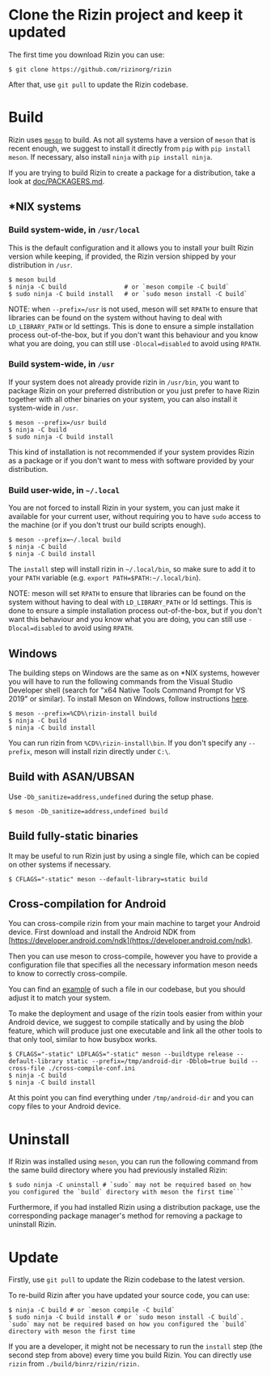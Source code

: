 # Clone the Rizin project and keep it updated

The first time you download Rizin you can use:
```
$ git clone https://github.com/rizinorg/rizin
```

After that, use `git pull` to update the Rizin codebase.

# Build

Rizin uses [`meson`](https://mesonbuild.com/) to build. As not all systems have
a version of `meson` that is recent enough, we suggest to install it directly
from `pip` with `pip install meson`. If necessary, also install `ninja` with
`pip install ninja`.

If you are trying to build Rizin to create a package for a distribution,
take a look at [doc/PACKAGERS.md][].

## *NIX systems

### Build system-wide, in `/usr/local`

This is the default configuration and it allows you to install your built Rizin
version while keeping, if provided, the Rizin version shipped by your
distribution in `/usr`.

```
$ meson build
$ ninja -C build                # or `meson compile -C build`
$ sudo ninja -C build install   # or `sudo meson install -C build`
```

NOTE: when `--prefix=/usr` is not used, meson will set `RPATH` to ensure that
libraries can be found on the system without having to deal with
`LD_LIBRARY_PATH` or ld settings. This is done to ensure a simple
installation process out-of-the-box, but if you don't want this behaviour and
you know what you are doing, you can still use `-Dlocal=disabled` to avoid
using `RPATH`.

### Build system-wide, in `/usr`

If your system does not already provide rizin in `/usr/bin`, you want to package
Rizin on your preferred distribution or you just prefer to have Rizin together
with all other binaries on your system, you can also install it system-wide in
`/usr`.

```
$ meson --prefix=/usr build
$ ninja -C build
$ sudo ninja -C build install
```

This kind of installation is not recommended if your system provides Rizin as
a package or if you don't want to mess with software provided by your
distribution.


### Build user-wide, in `~/.local`

You are not forced to install Rizin in your system, you can just make it
available for your current user, without requiring you to have `sudo` access to
the machine (or if you don't trust our build scripts enough).

```
$ meson --prefix=~/.local build
$ ninja -C build
$ ninja -C build install
```

The `install` step will install rizin in `~/.local/bin`, so make sure to add it
to your `PATH` variable (e.g. `export PATH=$PATH:~/.local/bin`).

NOTE: meson will set `RPATH` to ensure that libraries can be found on the
system without having to deal with `LD_LIBRARY_PATH` or ld settings. This is
done to ensure a simple installation process out-of-the-box, but if you don't
want this behaviour and you know what you are doing, you can still use
`-Dlocal=disabled` to avoid using `RPATH`.

## Windows

The building steps on Windows are the same as on *NIX systems, however you
will have to run the following commands from the Visual Studio Developer
shell (search for "x64 Native Tools Command Prompt for VS 2019" or similar).
To install Meson on Windows, follow instructions
[here](https://mesonbuild.com/Getting-meson.html).

```
$ meson --prefix=%CD%\rizin-install build
$ ninja -C build
$ ninja -C build install
```

You can run rizin from `%CD%\rizin-install\bin`. If you don't specify any
`--prefix`, meson will install rizin directly under `C:\`.

## Build with ASAN/UBSAN

Use `-Db_sanitize=address,undefined` during the setup phase.

```
$ meson -Db_sanitize=address,undefined build
```

## Build fully-static binaries

It may be useful to run Rizin just by using a single file, which can be copied
on other systems if necessary.

```
$ CFLAGS="-static" meson --default-library=static build
```

## Cross-compilation for Android

You can cross-compile rizin from your main machine to target your Android
device. First download and install the Android NDK from
[https://developer.android.com/ndk](https://developer.android.com/ndk).

Then you can use meson to cross-compile, however you have to provide a
configuration file that specifies all the necessary information meson needs to
know to correctly cross-compile.

You can find an
[example](https://github.com/rizinorg/rizin/blob/dev/.github/meson-android-aarch64.ini)
of such a file in our codebase, but you should adjust it to match your system.

To make the deployment and usage of the rizin tools easier from within your
Android device, we suggest to compile statically and by using the *blob*
feature, which will produce just one executable and link all the other tools to
that only tool, similar to how busybox works.

```
$ CFLAGS="-static" LDFLAGS="-static" meson --buildtype release --default-library static --prefix=/tmp/android-dir -Dblob=true build --cross-file ./cross-compile-conf.ini
$ ninja -C build
$ ninja -C build install
```

At this point you can find everything under `/tmp/android-dir` and you can copy
files to your Android device.

# Uninstall

If Rizin was installed using `meson`, you can run the following command from the
same build directory where you had previously installed Rizin:

```
$ sudo ninja -C uninstall # `sudo` may not be required based on how you configured the `build` directory with meson the first time```
```

Furthermore, if you had installed Rizin using a distribution package, use the
corresponding package manager's method for removing a package to uninstall Rizin.

# Update

Firstly, use `git pull` to update the Rizin codebase to the latest version.

To re-build Rizin after you have updated your source code, you can use:
```
$ ninja -C build # or `meson compile -C build`
$ sudo ninja -C build install # or `sudo meson install -C build`. `sudo` may not be required based on how you configured the `build` directory with meson the first time
```

If you are a developer, it might not be necessary to run the `install` step
(the second step from above) every time you build Rizin. You can directly use
`rizin` from `./build/binrz/rizin/rizin.`

[doc/PACKAGERS.md]: https://github.com/rizinorg/rizin/blob/dev/doc/PACKAGERS.md
